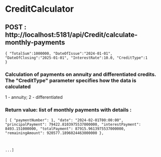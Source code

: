 # CreditCalculator

## POST : http://localhost:5181/api/Credit/calculate-monthly-payments
<code>{
        "TotalSum":1000000,
        "DateOfIssue":"2024-01-01",
        "DateOfClosing":"2025-01-01",
        "InterestRate":10.0,
        "CreditType":1
}</code>

### Calculation of payments on annuity and differentiated credits. The "CreditType" parameter specifies how the data is calculated
1 - annuity;
2 - differentiated

### Return value: list of monthly payments with details :
<code>[
    {
        "paymentNumber": 1,
        "date": "2024-02-01T00:00:00",
        "principalPayment": 79422.8103975537000000,
        "interestPayment": 8493.151000000,
        "totalPayment": 87915.9613975537000000,
        "remainingAmount": 920577.1896024463000000
    },
    
...]</code>
